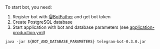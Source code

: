 To start bot, you need:
1. Register bot with [@BotFather](https://t.me/BotFather) and get bot token
2. Create PostgreSQL database
3. Start application with bot and database parameters (see [application-production.yml](src/main/resources/application-production.yml))
```
java -jar ${BOT_AND_DATABASE_PARAMETERS} telegram-bot-0.3.0.jar 
```